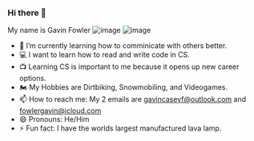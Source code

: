 ### Hi there 👋 

My name is Gavin Fowler
![image](https://user-images.githubusercontent.com/106996277/172507561-00f3af48-930d-4475-b672-08832251da05.png)
![image](https://user-images.githubusercontent.com/106996277/172507859-7409af44-12f3-41f1-a320-c7dfc94b45c8.png)

- 🌱 I’m currently learning how to comminicate with others better.
- 💻 I want to learn how to read and write code in CS.
- 📺 Learning CS is important to me because it opens up new career options.
- 🏍  My Hobbies are Dirtbiking, Snowmobiling, and Videogames.
- 📫 How to reach me: My 2 emails are gavincaseyf@outlook.com and fowlergavin@icloud.com
- 😄 Pronouns: He/Him
- ⚡ Fun fact: I have the worlds largest manufactured lava lamp.
